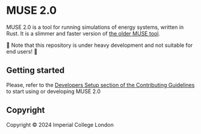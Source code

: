 # MUSE 2.0

MUSE 2.0 is a tool for running simulations of energy systems, written in Rust. It is a slimmer and
faster version of [the older MUSE tool].

:construction: Note that this repository is under heavy development and not suitable for end users!
:construction:

[the older MUSE tool]: https://github.com/EnergySystemsModellingLab/MUSE_OS

## Getting started

Please, refer to the [Developers Setup section of the Contributing Guidelines](CONTRIBUTING.md#developer-setup)
to start using or developing MUSE 2.0

## Copyright

Copyright © 2024 Imperial College London
